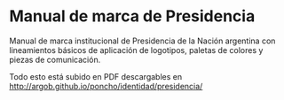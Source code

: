 # Manual de marca de Presidencia

Manual de marca institucional de Presidencia de la Nación argentina con lineamientos básicos de aplicación de logotipos, paletas de colores y piezas de comunicación.

Todo esto está subido en PDF descargables en http://argob.github.io/poncho/identidad/presidencia/
